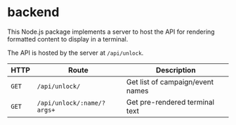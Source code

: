 # backend

This Node.js package implements a server to host the API for rendering
formatted content to display in a terminal.

The API is hosted by the server at `/api/unlock`.

| HTTP  | Route                      | Description                      |
| ----- | -------------------------- | -------------------------------- |
| `GET` | `/api/unlock/`             | Get list of campaign/event names |
| `GET` | `/api/unlock/:name/?args+` | Get pre-rendered terminal text   |
